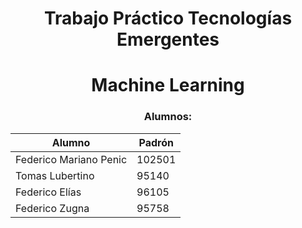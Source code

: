<center>

# Trabajo Práctico Tecnologías Emergentes 
# Machine Learning

### Alumnos: 


| Alumno | Padrón |
|---|---|
| Federico Mariano Penic | 102501 |
| Tomas Lubertino | 95140 |
| Federico Elías | 96105 | 
| Federico Zugna | 95758 |

</center>
